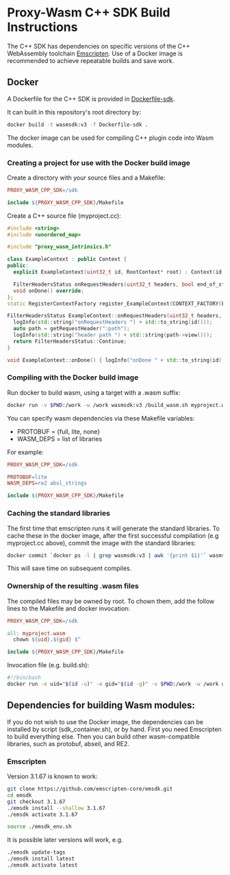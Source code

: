 # Proxy-Wasm C++ SDK Build Instructions

The C++ SDK has dependencies on specific versions of the C++ WebAssembly
toolchain [Emscripten](https://emscripten.org). Use of a Docker image is
recommended to achieve repeatable builds and save work.

## Docker

A Dockerfile for the C++ SDK is provided in [Dockerfile-sdk](../Dockerfile-sdk).

It can built in this repository's root directory by:

```bash
docker build -t wasmsdk:v3 -f Dockerfile-sdk .
```

The docker image can be used for compiling C++ plugin code into Wasm modules.

### Creating a project for use with the Docker build image

Create a directory with your source files and a Makefile:

```makefile
PROXY_WASM_CPP_SDK=/sdk

include ${PROXY_WASM_CPP_SDK}/Makefile
```

Create a C++ source file (myproject.cc):

```c++
#include <string>
#include <unordered_map>

#include "proxy_wasm_intrinsics.h"

class ExampleContext : public Context {
public:
  explicit ExampleContext(uint32_t id, RootContext* root) : Context(id, root) {}

  FilterHeadersStatus onRequestHeaders(uint32_t headers, bool end_of_stream) override;
  void onDone() override;
};
static RegisterContextFactory register_ExampleContext(CONTEXT_FACTORY(ExampleContext));

FilterHeadersStatus ExampleContext::onRequestHeaders(uint32_t headers, bool end_of_stream) {
  logInfo(std::string("onRequestHeaders ") + std::to_string(id()));
  auto path = getRequestHeader(":path");
  logInfo(std::string("header path ") + std::string(path->view()));
  return FilterHeadersStatus::Continue;
}

void ExampleContext::onDone() { logInfo("onDone " + std::to_string(id())); }
```

### Compiling with the Docker build image

Run docker to build wasm, using a target with a .wasm suffix:

```bash
docker run -v $PWD:/work -w /work wasmsdk:v3 /build_wasm.sh myproject.wasm
```

You can specify wasm dependencies via these Makefile variables:

-   PROTOBUF = {full, lite, none}
-   WASM_DEPS = list of libraries

For example:

```makefile
PROXY_WASM_CPP_SDK=/sdk

PROTOBUF=lite
WASM_DEPS=re2 absl_strings

include ${PROXY_WASM_CPP_SDK}/Makefile
```

### Caching the standard libraries

The first time that emscripten runs it will generate the standard libraries.  To
cache these in the docker image, after the first successful compilation (e.g
myproject.cc above), commit the image with the standard libraries:

```bash
docker commit `docker ps -l | grep wasmsdk:v3 | awk '{print $1}'` wasmsdk:v3
```

This will save time on subsequent compiles.

### Ownership of the resulting .wasm files

The compiled files may be owned by root.  To chown them, add the follow lines to
the Makefile and docker invocation:

```makefile
PROXY_WASM_CPP_SDK=/sdk

all: myproject.wasm
  chown ${uid}.${gid} $^

include ${PROXY_WASM_CPP_SDK}/Makefile
```

Invocation file (e.g. build.sh):

```bash
#!/bin/bash
docker run -e uid="$(id -u)" -e gid="$(id -g)" -v $PWD:/work -w /work wasmsdk:v3 /build_wasm.sh
```

## Dependencies for building Wasm modules:

If you do not wish to use the Docker image, the dependencies can be installed by
script (sdk\_container.sh), or by hand. First you need Emscripten to build
everything else. Then you can build other wasm-compatible libraries, such as
protobuf, abseil, and RE2.

### Emscripten

Version 3.1.67 is known to work:

```bash
git clone https://github.com/emscripten-core/emsdk.git
cd emsdk
git checkout 3.1.67
./emsdk install --shallow 3.1.67
./emsdk activate 3.1.67

source ./emsdk_env.sh
```

It is possible later versions will work, e.g.

```bash
./emsdk update-tags
./emsdk install latest
./emsdk activate latest
```
